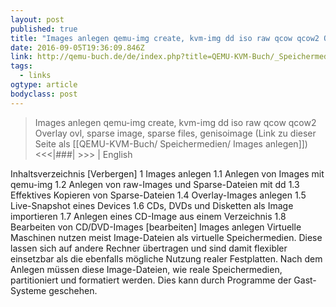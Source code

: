 ```yaml
---
layout: post 
published: true 
title: "Images anlegen qemu-img create, kvm-img dd iso raw qcow qcow2 Overlay ovl, sparse image, sparse files, genisoimage - qemu, kvm, xen &amp; libvirt" 
date: 2016-09-05T19:36:09.846Z 
link: http://qemu-buch.de/de/index.php?title=QEMU-KVM-Buch/_Speichermedien/_Images_anlegen#Overlay-Images_anlegen 
tags:
  - links
ogtype: article 
bodyclass: post 
---
```


> Images anlegen qemu-img create, kvm-img dd iso raw qcow qcow2 Overlay ovl, sparse image, sparse files, genisoimage
(Link zu dieser Seite als [[QEMU-KVM-Buch/ Speichermedien/ Images anlegen]])
<<<|###| >>> | English

Inhaltsverzeichnis [Verbergen]
1 Images anlegen
1.1 Anlegen von Images mit qemu-img
1.2 Anlegen von raw-Images und Sparse-Dateien mit dd
1.3 Effektives Kopieren von Sparse-Dateien
1.4 Overlay-Images anlegen
1.5 Live-Snapshot eines Devices
1.6 CDs, DVDs und Disketten als Image importieren
1.7 Anlegen eines CD-Image aus einem Verzeichnis
1.8 Bearbeiten von CD/DVD-Images
[bearbeiten] Images anlegen
Virtuelle Maschinen nutzen meist Image-Dateien als virtuelle Speichermedien. Diese lassen sich auf andere Rechner übertragen und sind damit flexibler einsetzbar als die ebenfalls mögliche Nutzung realer Festplatten. Nach dem Anlegen müssen diese Image-Dateien, wie reale Speichermedien, partitioniert und formatiert werden. Dies kann durch Programme der Gast-Systeme geschehen.